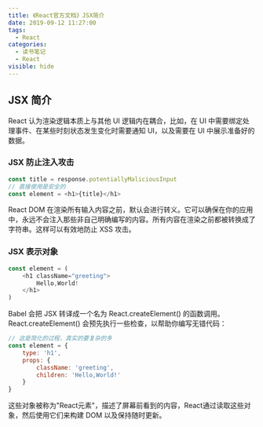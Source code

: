 ```yaml
---
title: 《React官方文档》JSX简介
date: 2019-09-12 11:27:00
tags: 
  - React
categories:
  - 读书笔记
  - React
visible: hide
---
```

## JSX 简介

React 认为渲染逻辑本质上与其他 UI 逻辑内在耦合，比如，在 UI 中需要绑定处理事件、在某些时刻状态发生变化时需要通知 UI，以及需要在 UI 中展示准备好的数据。

### JSX 防止注入攻击

```js
const title = response.potentiallyMaliciousInput
// 直接使用是安全的
const element = <h1>{title}</h1>
```

React DOM 在渲染所有输入内容之前，默认会进行转义。它可以确保在你的应用中，永远不会注入那些非自己明确编写的内容。所有内容在渲染之前都被转换成了字符串。这样可以有效地防止 XSS 攻击。

### JSX 表示对象

```js
const element = (
	<h1 className="greeting">
    	Hello,World!
    </h1>
)
```

Babel 会把 JSX 转译成一个名为 React.createElement() 的函数调用。React.createElement() 会预先执行一些检查，以帮助你编写无错代码：

```javascript
// 这是简化的过程，真实的要复杂的多
const element = {
    type: 'h1',
    props: {
        className: 'greeting',
        children: 'Hello,World!'
    }
}
```

这些对象被称为"React元素"，描述了屏幕前看到的内容，React通过读取这些对象，然后使用它们来构建 DOM 以及保持随时更新。


